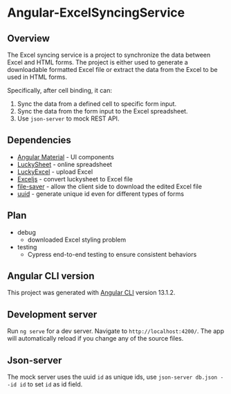 # Angular-ExcelSyncingService

## Overview

The Excel syncing service is a project to synchronize the data between Excel and HTML forms. The project is either used to generate a downloadable formatted Excel file or extract the data from the Excel to be used in HTML forms.

Specifically, after cell binding, it can: 

1. Sync the data from a defined cell to specific form input.
2. Sync the data from the form input to the Excel spreadsheet.
3. Use `json-server` to mock REST API.

## Dependencies
- [Angular Material](https://material.angular.io/) - UI components
- [LuckySheet](https://mengshukeji.github.io/LuckysheetDocs/) - online spreadsheet
- [LuckyExcel](https://www.npmjs.com/package/luckyexcel) - upload Excel
- [Exceljs](https://www.npmjs.com/package/exceljs?source=post_page-----b670f32d5c2a----------------------) - convert luckysheet to Excel file
- [file-saver](https://www.npmjs.com/package/file-saver) - allow the client side to download the edited Excel file
- [uuid](https://www.npmjs.com/package/uuid) - generate unique id even for different types of forms

## Plan
- debug
    - downloaded Excel styling problem
- testing
    - Cypress end-to-end testing to ensure consistent behaviors


## Angular CLI version

This project was generated with [Angular CLI](https://github.com/angular/angular-cli) version 13.1.2.

## Development server

Run `ng serve` for a dev server. Navigate to `http://localhost:4200/`. The app will automatically reload if you change any of the source files.

## Json-server

The mock server uses the uuid `id` as unique ids, use `json-server db.json --id id` to set `id` as id field.